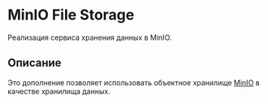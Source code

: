 # MinIO File Storage

Реализация сервиса хранения данных в MinIO.

## Описание 

Это дополнение позволяет использовать объектное хранилище [MinIO](https://min.io/) в качестве хранилища данных.